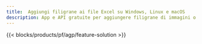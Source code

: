 ```yaml
---
title:  Aggiungi filigrane ai file Excel su Windows, Linux e macOS
description: App e API gratuite per aggiungere filigrane di immagini o testo sui file XLS, XLSX e ODS
---
```

{{< blocks/products/pf/agp/feature-solution >}} 

